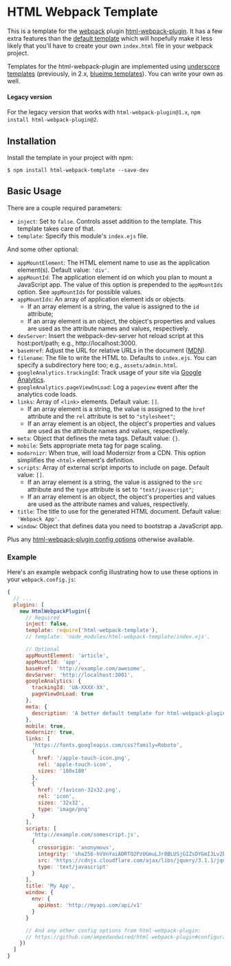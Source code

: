 # HTML Webpack Template

This is a template for the [webpack](http://webpack.github.io/) plugin [html-webpack-plugin](https://www.npmjs.com/package/html-webpack-plugin).
It has a few extra features than the [default template](https://github.com/ampedandwired/html-webpack-plugin/blob/master/default_index.html)
which will hopefully make it less likely that you'll have to create your own `index.html` file in your webpack project.

Templates for the html-webpack-plugin are implemented using [underscore templates](http://underscorejs.org/#template)
(previously, in 2.x, [blueimp templates](https://github.com/blueimp/JavaScript-Templates)). You can write your own as
well.

#### Legacy version

For the legacy version that works with `html-webpack-plugin@1.x`, `npm install html-webpack-plugin@2`.

## Installation

Install the template in your project with npm:

```shell
$ npm install html-webpack-template --save-dev
```

## Basic Usage

There are a couple required parameters:

- `inject`: Set to `false`. Controls asset addition to the template. This template takes care of that.
- `template`: Specify this module's `index.ejs` file.

And some other optional:

- `appMountElement`: The HTML element name to use as the application element(s). Default value: `'div'`.
- `appMountId`: The application element id on which you plan to mount a JavaScript app. The value of this option is
  prepended to the `appMountIds` option. See `appMountIds` for possible values.
- `appMountIds`: An array of application element ids or objects.
  - If an array element is a string, the value is assigned to the `id` attribute;
  - If an array element is an object, the object's properties and values are used as the attribute names and values,
    respectively.
- `devServer`: Insert the webpack-dev-server hot reload script at this host:port/path; e.g., http://localhost:3000.
- `baseHref`: Adjust the URL for relative URLs in the document ([MDN](https://developer.mozilla.org/en/docs/Web/HTML/Element/base)).
- `filename`: The file to write the HTML to. Defaults to `index.ejs`. You can specify a subdirectory here too; e.g.,
  `assets/admin.html`.
- `googleAnalytics.trackingId`: Track usage of your site via [Google Analytics](http://analytics.google.com).
- `googleAnalytics.pageViewOnLoad`: Log a `pageview` event after the analytics code loads.
- `links`: Array of `<link>` elements. Default value: `[]`.
  - If an array element is a string, the value is assigned to the `href` attribute and the `rel` attribute is set to
    `"stylesheet"`;
  - If an array element is an object, the object's properties and values are used as the attribute names and values,
    respectively.
- `meta`: Object that defines the meta tags. Default value: `{}`.
- `mobile`: Sets appropriate meta tag for page scaling.
- `modernizr`: When true, will load Modernizr from a CDN. This option simplifies the `<html>` element's definition.
- `scripts`: Array of external script imports to include on page. Default value: `[]`.
  - If an array element is a string, the value is assigned to the `src` attribute and the `type` attribute is set to
    `"text/javascript"`;
  - If an array element is an object, the object's properties and values are used as the attribute names and values,
    respectively.
- `title`: The title to use for the generated HTML document. Default value: `'Webpack App'`.
- `window`: Object that defines data you need to bootstrap a JavaScript app.

Plus any [html-webpack-plugin config options](https://github.com/ampedandwired/html-webpack-plugin#configuration)
otherwise available.

### Example

Here's an example webpack config illustrating how to use these options in your `webpack.config.js`:

```js
{
  // ...
  plugins: [
    new HtmlWebpackPlugin({
      // Required
      inject: false,
      template: require('html-webpack-template'),
      // template: 'node_modules/html-webpack-template/index.ejs',

      // Optional
      appMountElement: 'article',
      appMountId: 'app',
      baseHref: 'http://example.com/awesome',
      devServer: 'http://localhost:3001',
      googleAnalytics: {
        trackingId: 'UA-XXXX-XX',
        pageViewOnLoad: true
      },
      meta: {
        description: 'A better default template for html-webpack-plugin.'
      },
      mobile: true,
      modernizr: true,
      links: [
        'https://fonts.googleapis.com/css?family=Roboto',
        {
          href: '/apple-touch-icon.png',
          rel: 'apple-touch-icon',
          sizes: '180x180'
        },
        {
          href: '/favicon-32x32.png',
          rel: 'icon',
          sizes: '32x32',
          type: 'image/png'
        }
      ],
      scripts: [
        'http://example.com/somescript.js',
        {
          crossorigin: 'anonymous',
          integrity: 'sha256-hVVnYaiADRTO2PzUGmuLJr8BLUSjGIZsDYGmIJLv2b8=',
          src: 'https://cdnjs.cloudflare.com/ajax/libs/jquery/3.1.1/jquery.min.js',
          type: 'text/javascript'
        }
      ],
      title: 'My App',
      window: {
        env: {
          apiHost: 'http://myapi.com/api/v1'
        }
      }

      // And any other config options from html-webpack-plugin:
      // https://github.com/ampedandwired/html-webpack-plugin#configuration
    })
  ]
}
```
